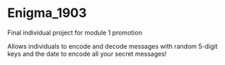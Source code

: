 # Enigma_1903
Final individual project for module 1 promotion

Allows individuals to encode and decode messages with random 5-digit keys and the date to encode all your secret messages!
